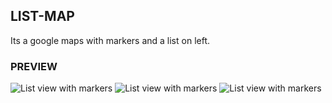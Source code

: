 ## LIST-MAP

Its a google maps with markers and a list on left.

### PREVIEW

![List view with markers](/../master/screenshots/30-disable%20clusters.png?raw=true "List view with markers")
![List view with markers](/../master/screenshots/31-responsive.png?raw=true "List view with markers")
![List view with markers](/../master/screenshots/32-responsive2.png?raw=true "List view with markers")